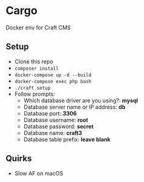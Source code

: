 # Cargo

Docker env for Craft CMS

## Setup

- Clone this repo
- `composer install`
- `docker-compose up -d --build`
- `docker-compose exec php bash`
- `./craft setup`
- Follow prompts:
    - Which database driver are you using?: **mysql**
    - Database server name or IP address: **db**
    - Database port: **3306**
    - Database username: **root**
    - Database password: **secret**
    - Database name: **craft3**
    - Database table prefix: **leave blank**

## Quirks

- Slow AF on macOS
